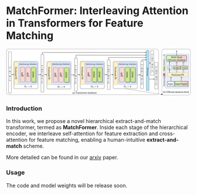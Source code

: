# MatchFormer: Interleaving Attention in Transformers for Feature Matching

![matchformer](matchformer.png)

### Introduction

In this work, we propose a novel hierarchical extract-and-match transformer, termed as **MatchFormer**. Inside each stage of the hierarchical encoder, we interleave self-attention for feature extraction and cross-attention for feature matching, enabling a human-intuitive **extract-and-match** scheme. 

More detailed can be found in our [arxiv](https://arxiv.org/pdf/2203.09645.pdf) paper.

### Usage

The code and model weights will be release soon.

